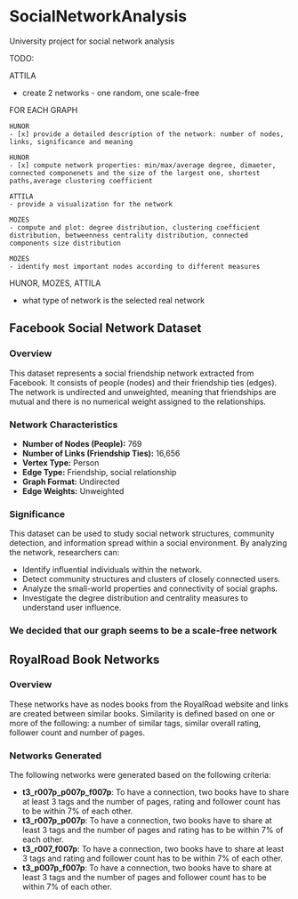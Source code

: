 # SocialNetworkAnalysis

University project for social network analysis

TODO:

ATTILA

- create 2 networks - one random, one scale-free

FOR EACH GRAPH

    HUNOR
    - [x] provide a detailed description of the network: number of nodes, links, significance and meaning

    HUNOR
    - [x] compute network properties: min/max/average degree, dimaeter, connected componenets and the size of the largest one, shortest paths,average clustering coefficient

    ATTILA
    - provide a visualization for the network

    MOZES
    - compute and plot: degree distribution, clustering coefficient distribution, betweenness centrality distribution, connected components size distribution

    MOZES
    - identify most important nodes according to different measures

HUNOR, MOZES, ATTILA

- what type of network is the selected real network

## Facebook Social Network Dataset

### Overview

This dataset represents a social friendship network extracted from Facebook. It consists of people (nodes) and their friendship ties (edges). The network is undirected and unweighted, meaning that friendships are mutual and there is no numerical weight assigned to the relationships.

### Network Characteristics

- **Number of Nodes (People):** 769
- **Number of Links (Friendship Ties):** 16,656
- **Vertex Type:** Person
- **Edge Type:** Friendship, social relationship
- **Graph Format:** Undirected
- **Edge Weights:** Unweighted

### Significance

This dataset can be used to study social network structures, community detection, and information spread within a social environment. By analyzing the network, researchers can:

- Identify influential individuals within the network.
- Detect community structures and clusters of closely connected users.
- Analyze the small-world properties and connectivity of social graphs.
- Investigate the degree distribution and centrality measures to understand user influence.

### We decided that our graph seems to be a scale-free network

## RoyalRoad Book Networks

### Overview

These networks have as nodes books from the RoyalRoad website and links are created between similar books. Similarity is defined based on one or more of the following: a number of similar tags, similar overall rating, follower count and number of pages.

### Networks Generated

The following networks were generated based on the following criteria:

- **t3_r007p_p007p_f007p**: To have a connection, two books have to share at least 3 tags and the number of pages, rating and follower count has to be within 7% of each other.
- **t3_r007p_p007p**: To have a connection, two books have to share at least 3 tags and the number of pages and rating has to be within 7% of each other.
- **t3_r007_f007p**: To have a connection, two books have to share at least 3 tags and rating and follower count has to be within 7% of each other.
- **t3_p007p_f007p**: To have a connection, two books have to share at least 3 tags and the number of pages and follower count has to be within 7% of each other.
